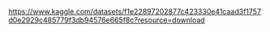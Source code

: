 https://www.kaggle.com/datasets/f1e22897202877c423330e41caad3f1757d0e2929c485779f3db94576e665f8c?resource=download

